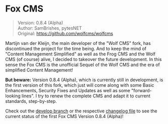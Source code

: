 Fox CMS
=======
>   Version: 0.8.4 (Alpha)<br />
>   Author: SamBrishes, pytesNET<br />
>   Original: https://github.com/wolfcms/wolfcms

Martijn van der Kleijn, the main developer of the "Wolf CMS" fork, has discontinued the project for
the time being. And to keep the mind of "Content Management Simplified" as well as the Frog CMS
and the Wolf CMS (of course) alive, I decided to takeover the future development. In this sense 
the Fox CMS is the unofficial Sequel of the Wolf CMS and the era of simplified Content Management! 

**But beware:** Version 0.8.4 (Alpha), which is currently still in development, is the first version 
of this fork, which just will come along with some Basic Enhancements, Security Fixes and Updates as 
well as some "forward-looking lines". I try to renew the complete CMS and adapt it to current 
standards, step-by-step.

Check out the [develop branch](https://github.com/SamBrishes/FoxCMS/tree/develop) or the respective
[changelog file](https://github.com/SamBrishes/FoxCMS/blob/develop/CHANGELOG.md) to see the current 
status of the first Fox CMS Version 0.8.4 (Alpha)!
